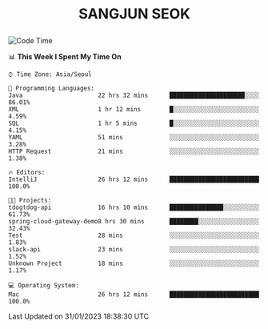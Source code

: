 <h1>
 <p align="center">
   SANGJUN SEOK
 </p>
</h1>

<!--START_SECTION:waka-->
![Code Time](http://img.shields.io/badge/Code%20Time-2%2C198%20hrs%2048%20mins-blue)

📊 **This Week I Spent My Time On** 

```text
⌚︎ Time Zone: Asia/Seoul

💬 Programming Languages: 
Java                     22 hrs 32 mins      █████████████████████░░░░   86.01% 
XML                      1 hr 12 mins        █░░░░░░░░░░░░░░░░░░░░░░░░   4.59% 
SQL                      1 hr 5 mins         █░░░░░░░░░░░░░░░░░░░░░░░░   4.15% 
YAML                     51 mins             ░░░░░░░░░░░░░░░░░░░░░░░░░   3.28% 
HTTP Request             21 mins             ░░░░░░░░░░░░░░░░░░░░░░░░░   1.38%

🔥 Editors: 
IntelliJ                 26 hrs 12 mins      █████████████████████████   100.0%

🐱‍💻 Projects: 
tdogtdog-api             16 hrs 10 mins      ███████████████░░░░░░░░░░   61.73% 
spring-cloud-gateway-demo8 hrs 30 mins       ████████░░░░░░░░░░░░░░░░░   32.43% 
Test                     28 mins             ░░░░░░░░░░░░░░░░░░░░░░░░░   1.83% 
slack-api                23 mins             ░░░░░░░░░░░░░░░░░░░░░░░░░   1.52% 
Unknown Project          18 mins             ░░░░░░░░░░░░░░░░░░░░░░░░░   1.17%

💻 Operating System: 
Mac                      26 hrs 12 mins      █████████████████████████   100.0%

```


 Last Updated on 31/01/2023 18:38:30 UTC
<!--END_SECTION:waka-->
